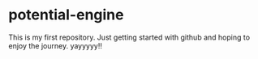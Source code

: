 # potential-engine
This is my first repository. Just getting started with github and hoping to enjoy the journey. yayyyyy!!

